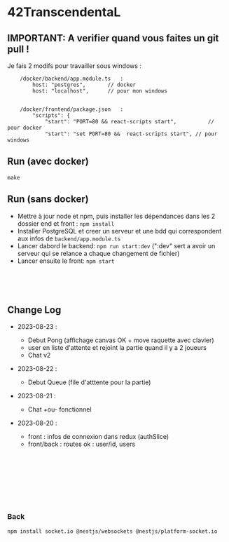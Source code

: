 # 42TranscendentaL

## IMPORTANT: A verifier quand vous faites un git pull !

Je fais 2 modifs pour travailler sous windows :

```
	/docker/backend/app.module.ts	:
		host: "postgres", 		// docker
		host: "localhost", 		// pour mon windows


	/docker/frontend/package.json	:
		"scripts": {
			"start": "PORT=80 && react-scripts start",			// pour docker
			"start": "set PORT=80 &&  react-scripts start",	// pour windows

```

## Run (avec docker)

`make`

## Run (sans docker)

- Mettre à jour node et npm, puis installer les dépendances dans les 2 dossier end et front : `npm install`
- Installer PostgreSQL et creer un serveur et une bdd qui correspondent aux infos de `backend/app.module.ts`
- Lancer dabord le backend: `npm run start:dev` (":dev" sert a avoir un serveur qui se relance a chaque changement de fichier)
- Lancer ensuite le front: `npm start`

&nbsp;

&nbsp;

## Change Log

- 2023-08-23 :

     - Debut Pong (affichage canvas OK + move raquette avec clavier)
     - user en liste d'attente et rejoint la partie quand il y a 2 joueurs
     - Chat v2

- 2023-08-22 :

     - Debut Queue (file d'atttente pour la partie)

- 2023-08-21 :

     - Chat +ou- fonctionnel

- 2023-08-20 :
     - front : infos de connexion dans redux (authSlice)
     - front/back : routes ok : user/id, users

&nbsp;

&nbsp;

&nbsp;

&nbsp;

### Back

```
npm install socket.io @nestjs/websockets @nestjs/platform-socket.io

```

